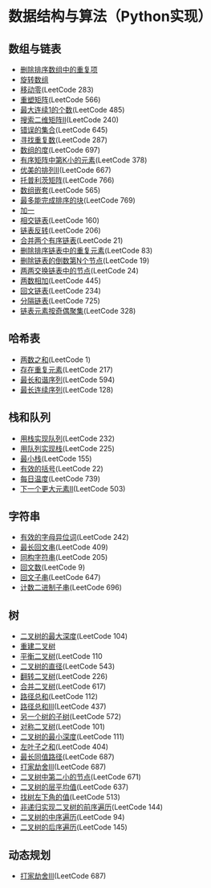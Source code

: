 # 数据结构与算法（Python实现）

## 数组与链表
* [删除排序数组中的重复项](array/remove-duplicates-from-sorted-array.py)
* [旋转数组](array/rotate-array.py)
* [移动零](array/move-zeroes.py)(LeetCode 283)
* [重塑矩阵](array/reshape-the-matrix.py)(LeetCode 566)
* [最大连续1的个数](array/max-consecutive-ones.py)(LeetCode 485)
* [搜索二维矩阵II](array/search-a-2d-matrix-ii.py)(LeetCode 240)
* [错误的集合](array/set-mismatch.py)(LeetCode 645)
* [寻找重复数](array/find-the-duplicate-number.py)(LeetCode 287)
* [数组的度](array/degree-of-an-array.py)(LeetCode 697)
* [有序矩阵中第K小的元素](array/kth-smallest-element-in-a-sorted-matrix.py)(LeetCode 378)
* [优美的排列II](array/beautiful-arrangement-ii.py)(LeetCode 667)
* [托普利茨矩阵](array/toeplitz-matrix.py)(LeetCode 766)
* [数组嵌套](array/array-nesting.py)(LeetCode 565)
* [最多能完成排序的块](array/max-chunks-to-make-sorted.py)(LeetCode 769)
* [加一](array/plus-one.py)
* [相交链表](array/intersection-of-two-linked-lists.py)(LeetCode 160)
* [链表反转](array/reverse-linked-list.py)(LeetCode 206)
* [合并两个有序链表](array/merge-two-sorted-lists.py)(LeetCode 21)
* [删除排序链表中的重复元素](array/remove-duplicates-from-sorted-list.py)(LeetCode 83)
* [删除链表的倒数第N个节点](array/remove-nth-node-from-end-of-list.py)(LeetCode 19)
* [两两交换链表中的节点](array/swap-nodes-in-pairs.py)(LeetCode 24)
* [两数相加](array/add-two-numbers-ii.py)(LeetCode 445)
* [回文链表](array/palindrome-linked-list.py)(LeetCode 234)
* [分隔链表](array/split-linked-list-in-parts.py)(LeetCode 725)
* [链表元素按奇偶聚集](array/odd-even-linked-list.py)(LeetCode 328)

## 哈希表
* [两数之和](hashmap/two-sum.py)(LeetCode 1)
* [存在重复元素](hashmap/contains-duplicate.py)(LeetCode 217)
* [最长和谐序列](hashmap/longest-harmonious-subsequence.py)(LeetCode 594)
* [最长连续序列](hashmap/longest-consecutive-sequence.py)(LeetCode 128)

## 栈和队列
* [用栈实现队列](stack_queue/implement-queue-using-stacks.py)(LeetCode 232)
* [用队列实现栈](stack_queue/implement-stack-using-queues.py)(LeetCode 225)
* [最小栈](stack_queue/min-stack.py)(LeetCode 155)
* [有效的括号](stack_queue/valid-parentheses.py)(LeetCode 22)
* [每日温度](stack_queue/daily-temperatures.py)(LeetCode 739)
* [下一个更大元素II](stack_queue/next-greater-element-ii.py)(LeetCode 503)

## 字符串
* [有效的字母异位词](string/valid-anagram.py)(LeetCode 242)
* [最长回文串](string/longest-palindrome.py)(LeetCode 409)
* [同构字符串](string/isomorphic-strings.py)(LeetCode 205)
* [回文数](string/palindrome-number.py)(LeetCode 9)
* [回文子串](string/palindromic-substrings.py)(LeetCode 647)
* [计数二进制子串](string/count-binary-substrings.py)(LeetCode 696)

## 树
* [二叉树的最大深度](tree/maximum-depth-of-binary-tree.py)(LeetCode 104)
* [重建二叉树](tree/build-binary-tree.py)
* [平衡二叉树](tree/balanced-binary-tree.py)(LeetCode 110
* [二叉树的直径](tree/diameter-of-binary-tree.py)(LeetCode 543)
* [翻转二叉树](tree/invert-binary-tree.py)(LeetCode 226)
* [合并二叉树](tree/merge-two-binary-trees.py)(LeetCode 617)
* [路径总和](tree/path-sum.py)(LeetCode 112)
* [路径总和III](tree/path-sum-iii.py)(LeetCode 437)
* [另一个树的子树](tree/subtree-of-another-tree.py)(LeetCode 572)
* [对称二叉树](tree/symmetric-tree.py)(LeetCode 101)
* [二叉树的最小深度](tree/minimum-depth-of-binary-tree.py)(LeetCode 111)
* [左叶子之和](tree/sum-of-left-leaves.py)(LeetCode 404)
* [最长同值路径](tree/longest-univalue-path.py)(LeetCode 687)
* [打家劫舍III](tree/house-robber-iii.py)(LeetCode 687)
* [二叉树中第二小的节点](tree/second-minimum-node-in-a-binary-tree.py)(LeetCode 671)
* [二叉树的层平均值](tree/average-of-levels-in-binary-tree.py)(LeetCode 637)
* [找树左下角的值](tree/find-bottom-left-tree-value.py)(LeetCode 513)
* [非递归实现二叉树的前序遍历](tree/binary-tree-preorder-traversal.py)(LeetCode 144)
* [二叉树的中序遍历](tree/binary-tree-inorder-traversal.py)(LeetCode 94)
* [二叉树的后序遍历](tree/binary-tree-postorder-traversal.py)(LeetCode 145)

## 动态规划
* [打家劫舍III](tree/house-robber-iii.py)(LeetCode 687)
